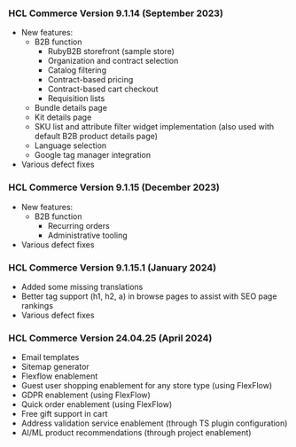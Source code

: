 ### HCL Commerce Version 9.1.14 (September 2023)

- New features:
  - B2B function
    - RubyB2B storefront (sample store)
    - Organization and contract selection
    - Catalog filtering
    - Contract-based pricing
    - Contract-based cart checkout
    - Requisition lists
  - Bundle details page
  - Kit details page
  - SKU list and attribute filter widget implementation (also used with default B2B product details page)
  - Language selection
  - Google tag manager integration
- Various defect fixes

### HCL Commerce Version 9.1.15 (December 2023)

- New features:
  - B2B function
    - Recurring orders
    - Administrative tooling
- Various defect fixes

### HCL Commerce Version 9.1.15.1 (January 2024)

- Added some missing translations
- Better tag support (h1, h2, a) in browse pages to assist with SEO page rankings
- Various defect fixes

### HCL Commerce Version 24.04.25 (April 2024)

- Email templates
- Sitemap generator
- Flexflow enablement
- Guest user shopping enablement for any store type (using FlexFlow)
- GDPR enablement (using FlexFlow)
- Quick order enablement (using FlexFlow)
- Free gift support in cart
- Address validation service enablement (through TS plugin configuration)
- AI/ML product recommendations (through project enablement)
